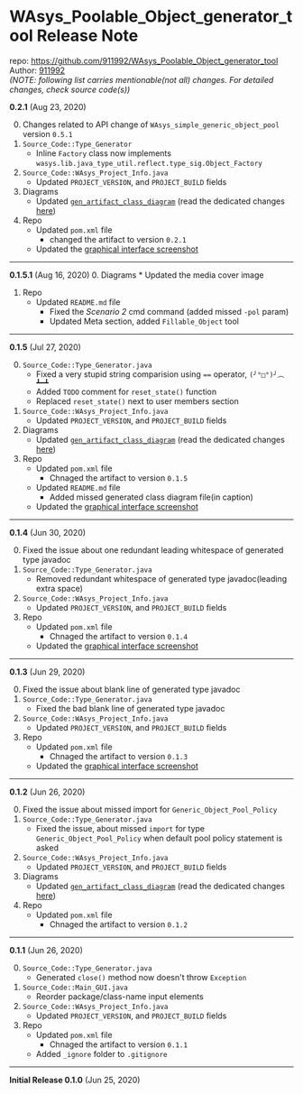 # WAsys_Poolable_Object_generator_tool Release Note

repo: https://github.com/911992/WAsys_Poolable_Object_generator_tool  
Author: [911992](https://github.com/911992)  
*(NOTE: following list carries mentionable(not all) changes. For detailed changes, check source code(s))*  


**0.2.1** (Aug 23, 2020) 

0. Changes related to API change of `WAsys_simple_generic_object_pool` version `0.5.1`
1. `Source_Code::Type_Generator`
    * Inline `Factory` class now implements `wasys.lib.java_type_util.reflect.type_sig.Object_Factory`
2. `Source_Code::WAsys_Project_Info.java`
    * Updated `PROJECT_VERSION`, and `PROJECT_BUILD` fields
3. Diagrams
    * Updated [`gen_artifact_class_diagram`](./_docs/_diagrams/gen_artifact_class_diagram.svg) (read the dedicated changes [here](./_docs/_diagrams/gen_artifact_class_diagram_release_note.md))
4. Repo
    * Updated `pom.xml` file
        * changed the artifact to version `0.2.1`        
    * Updated the [graphical interface screenshot](./_docs/_images/graphical_interface_sample.png)

<hr/>

**0.1.5.1** (Aug 16, 2020) 
0. Diagrams
    * Updated the media cover image
1. Repo
    * Updated `README.md` file
        * Fixed the *Scenario 2* cmd command (added missed `-pol` param)
        * Updated Meta section, added `Fillable_Object` tool

<hr/>

**0.1.5** (Jul 27, 2020) 

0. `Source_Code::Type_Generator.java`  
    * Fixed a very stupid string comparision using `==` operator, `(╯°□°)╯︵ ┻━┻`
    * Added `TODO` comment for `reset_state()` function
    * Replaced `reset_state()` next to user members section
1. `Source_Code::WAsys_Project_Info.java`
    * Updated `PROJECT_VERSION`, and `PROJECT_BUILD` fields
2. Diagrams
    * Updated [`gen_artifact_class_diagram`](./_docs/_diagrams/gen_artifact_class_diagram.svg) (read the dedicated changes [here](./_docs/_diagrams/gen_artifact_class_diagram_release_note.md))
3. Repo
    * Updated `pom.xml` file
        * Chnaged the artifact to version `0.1.5`        
    * Updated `README.md` file
        * Added missed generated class diagram file(in caption)
    * Updated the [graphical interface screenshot](./_docs/_images/graphical_interface_sample.png)

<hr/>

**0.1.4** (Jun 30, 2020) 

0. Fixed the issue about one redundant leading whitespace of generated type javadoc
1. `Source_Code::Type_Generator.java`  
    * Removed redundant whitespace of generated type javadoc(leading extra space)  
2. `Source_Code::WAsys_Project_Info.java`
    * Updated `PROJECT_VERSION`, and `PROJECT_BUILD` fields
3. Repo
    * Updated `pom.xml` file
        * Chnaged the artifact to version `0.1.4`
    * Updated the [graphical interface screenshot](./_docs/_images/graphical_interface_sample.png)

<hr/>

**0.1.3** (Jun 29, 2020) 

0. Fixed the issue about blank line of generated type javadoc
1. `Source_Code::Type_Generator.java`  
    * Fixed the bad blank line of generated type javadoc
2. `Source_Code::WAsys_Project_Info.java`
    * Updated `PROJECT_VERSION`, and `PROJECT_BUILD` fields
3. Repo
    * Updated `pom.xml` file
        * Chnaged the artifact to version `0.1.3`
    * Updated the [graphical interface screenshot](./_docs/_images/graphical_interface_sample.png)

<hr/>

**0.1.2** (Jun 26, 2020) 

0. Fixed the issue about missed import for `Generic_Object_Pool_Policy`
1. `Source_Code::Type_Generator.java`  
    * Fixed the issue, about missed `import` for type `Generic_Object_Pool_Policy` when default pool policy statement is asked
2. `Source_Code::WAsys_Project_Info.java`
    * Updated `PROJECT_VERSION`, and `PROJECT_BUILD` fields
3. Diagrams
    * Updated [`gen_artifact_class_diagram`](./_docs/_diagrams/gen_artifact_class_diagram.svg) (read the dedicated changes [here](./_docs/_diagrams/gen_artifact_class_diagram_release_note.md))
4. Repo
    * Updated `pom.xml` file
        * Chnaged the artifact to version `0.1.2`

<hr/>

**0.1.1** (Jun 26, 2020) 

0. `Source_Code::Type_Generator.java`  
    * Generated `close()` method now doesn't throw `Exception`  
1. `Source_Code::Main_GUI.java`  
    * Reorder package/class-name input elements  
2. `Source_Code::WAsys_Project_Info.java`
    * Updated `PROJECT_VERSION`, and `PROJECT_BUILD` fields
3. Repo
    * Updated `pom.xml` file
        * Chnaged the artifact to version `0.1.1`
    * Added `_ignore` folder to `.gitignore`


<hr/>

**Initial Release 0.1.0** (Jun 25, 2020)